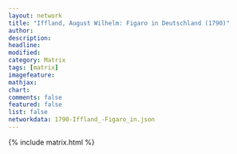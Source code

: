 ```yaml
---
layout: network
title: "Iffland, August Wilhelm: Figaro in Deutschland (1790)"
author:
description:
headline:
modified:
category: Matrix
tags: [matrix]
imagefeature: 
mathjax: 
chart: 
comments: false
featured: false
list: false
networkdata: 1790-Iffland_-Figaro_in.json
---
```

{% include matrix.html %}
